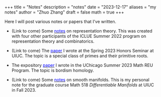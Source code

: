 +++
title = "Notes"
description = "notes"
date = "2023-12-17"
aliases = "my notes"
author = "Zhuo Zhang"
draft = false
math = true
+++

Here I will post various notes or papers that I've written.

* (Link to come) Some [<span style="color:blue">notes</span>]() on representation theory. This was created with four other participants of the ICLUE Summer 2022 program on representation theory and combinatorics.

* (Link to come) The [<span style="color:blue">paper</span>]() I wrote at the Spring 2023 Honors Seminar at UIUC. The topic is a special class of primes and their primitive roots.

* The expository [<span style="color:blue">paper</span>](https://math.uchicago.edu/~may/REU2023/REUPapers/Zhang,Zhuo.pdf) I wrote in the UChicago Summer 2023 Math REU Program. The topic is bordism homology.

* (Link to come) Some [<span style="color:blue">notes</span>]() on smooth manifolds. This is my personal note for the graduate course Math 518 *Differentiable Manifolds* at UIUC in Fall 2023.
